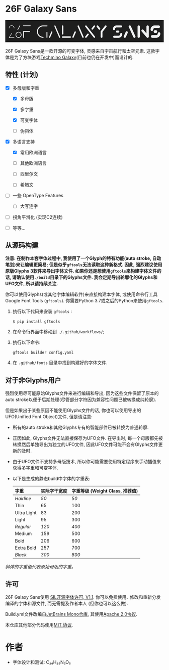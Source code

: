 # 26F Galaxy Sans

![使用26F Galaxy Sans字体的文本“26F Galaxy Sans”, 展示了字体支持的不同字重.](./Media/Title.png)

26F Galaxy Sans是一款开源的可变字体, 灵感来自宇宙航行和太空元素. 这款字体是为了方块游戏[Techmino Galaxy](https://github.com/26F-Studio/Techmino_Galaxy)(目前也仍在开发中)而设计的.

## 特性 (计划)

- [x] 多母版和字重
  
  - [x] 多母版
  
  - [x] 多字重
  
  - [x] 可变字体
  
  - [ ] 伪斜体

- [x] 多语言支持
  
  - [x] 常用欧洲语言
  
  - [ ] 其他欧洲语言
  
  - [ ] 西里尔文
  
  - [ ] 希腊文

- [ ] 一些 OpenType Features
  
  - [ ] 大写连字

- [ ] 拐角平滑化 (实现C2连续)

- [ ] 等等…

## 从源码构建

**注意: 在制作本套字体过程中, 我使用了一个Glyph的特有功能(auto stroke, 自动笔划)来让编辑更简易; 但是似乎`gftools`无法读取这种新格式. 因此, 强烈建议使用原版Glyphs 3软件来导出字体文件. 如果你还是想使用`gftools`来构建字体文件的话, 请确认使用`./build`目录下的Glyphs文件. 我会定期导出轮廓化的Glyphs和UFO文件, 所以请持续关注.**

你可以使用Glyphs(或其他字体编辑软件)来直接构建本字体, 或使用命令行工具Google Font Tools (`gftools`). 你需要Python 3.7或之后的Python来使用`gftools`.

1. 执行以下代码来安装 `gftools` :
   
   ```
   $ pip install gftools
   ```

2. 在命令行界面中移动到 `./.github/workflows/`;

3. 执行以下命令:
   
   ```
   gftools builder config.yaml
   ```

4. 在 `.github/fonts` 目录中找到构建好的字体文件.

## 对于非Glyphs用户

强烈使用尽可能原始Glyphs文件来进行编辑和导出, 因为这些文件保留了原本的auto stroke以便于后期处理(尽管部分字符因为兼容性问题已被转换成纯轮廓).

但是如果出于某些原因不能使用Glyphs文件的话, 你也可以使用导出的UFO(Unified Font Object)文件, 但是请注意:

- 所有的auto stroke和其他Glyphs专有的智能部件已被转换为普通轮廓.

- 正因如此, Glyphs文件无法直接保存为UFO文件. 在导出时, 每一个母版都先被转换然后单独导出为独立的UFO文件, 因此UFO文件可能不会有Glyphs文件更新的及时.

- 由于UFO文件不支持多母版技术, 所以你可能需要使用特定程序来手动插值来获得多字重和可变字体.

- 以下是生成的静态build中字体的字重表:
  
  | **字重**      | **实际字干宽度** | **字重等级 (Weight Class, 推荐值)** |
  | ----------- | ---------- | ---------------------------- |
  | *Hairline*  | *50*       | *50*                         |
  | Thin        | 65         | 100                          |
  | Ultra Light | 83         | 200                          |
  | Light       | 95         | 300                          |
  | *Regular*   | *120*      | *400*                        |
  | Medium      | 159        | 500                          |
  | Bold        | 206        | 600                          |
  | Extra Bold  | 257        | 700                          |
  | *Black*     | *300*      | *800*                        |

*斜体的字重值代表原始母版的字重。*

## 许可

26F Galaxy Sans使用 [SIL开源字体许可, V1.1](https://github.com/26F-Studio/26F-Sans/blob/main/OFL.txt). 你可以免费使用､ 修改和重新分发编译的字体和源文件, 而无需提及作者本人 (但你也可以这么做).

Build.yml文件改编自[JetBrains Mono仓库](https://github.com/JetBrains/JetBrainsMono/blob/master/.github/workflows/build-fonts.yml), 其使用[Apache 2.0协议](https://www.apache.org/licenses/LICENSE-2.0).

本仓库其他部分代码使用[MIT 协议](https://github.com/26F-Studio/26F-Sans/blob/main/MIT.txt).

# 作者

- 字体设计和测试: C₂₉H₂₅N₃O₅ 
